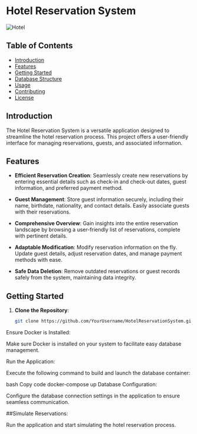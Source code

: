# Hotel Reservation System

![Hotel](hotel.jpg)

## Table of Contents

- [Introduction](#introduction)
- [Features](#features)
- [Getting Started](#getting-started)
- [Database Structure](#database-structure)
- [Usage](#usage)
- [Contributing](#contributing)
- [License](#license)

## Introduction

The Hotel Reservation System is a versatile application designed to streamline the hotel reservation process. This project offers a user-friendly interface for managing reservations, guests, and associated information.

## Features

- **Efficient Reservation Creation**: Seamlessly create new reservations by entering essential details such as check-in and check-out dates, guest information, and preferred payment method.

- **Guest Management**: Store guest information securely, including their name, birthdate, nationality, and contact details. Easily associate guests with their reservations.

- **Comprehensive Overview**: Gain insights into the entire reservation landscape by browsing a user-friendly list of reservations, complete with pertinent details.

- **Adaptable Modification**: Modify reservation information on the fly. Update guest details, adjust reservation dates, and manage payment methods with ease.

- **Safe Data Deletion**: Remove outdated reservations or guest records safely from the system, maintaining data integrity.

## Getting Started

1. **Clone the Repository**:

   ```bash
   git clone https://github.com/YourUsername/HotelReservationSystem.git
Ensure Docker is Installed:

Make sure Docker is installed on your system to facilitate easy database management.

Run the Application:

Execute the following command to build and launch the database container:

bash
Copy code
docker-compose up
Database Configuration:

Configure the database connection settings in the application to ensure seamless communication.

##Simulate Reservations:

Run the application and start simulating the hotel reservation process.